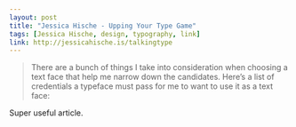 ```yaml
---
layout: post
title: "Jessica Hische - Upping Your Type Game"
tags: [Jessica Hische, design, typography, link]
link: http://jessicahische.is/talkingtype
---
```


> There are a bunch of things I take into consideration when choosing a text face that help me narrow down the candidates. Here’s a list of credentials a typeface must pass for me to want to use it as a text face:

Super useful article.